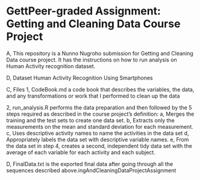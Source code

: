 # GettPeer-graded Assignment: Getting and Cleaning Data Course Project

A, This repository is a Nunno Nugroho submission for Getting and Cleaning Data course project. It has the instructions on how to 
   run analysis on Human Activity recognition dataset.

D, Dataset
    Human Activity Recognition Using Smartphones

C, Files
  1, CodeBook.md a code book that describes the variables, the data, and any transformations or work that I performed to clean up the data

  2, run_analysis.R performs the data preparation and then followed by the 5 steps required as described in the course project’s definition: 
      a, Merges the training and the test sets to create one data set.
      b, Extracts only the measurements on the mean and standard deviation for each measurement.
      c, Uses descriptive activity names to name the activities in the data set
      d, Appropriately labels the data set with descriptive variable names.
      e, From the data set in step 4, creates a second, independent tidy data set with the average of each variable for each activity and each subject.

D, FinalData.txt is the exported final data after going through all the sequences described above.ingAndCleaningDataProjectAssignment
